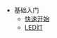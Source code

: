 
* 基础入门 
    - [快速开始](kittenblock/kittenblock快速开始)
    - [LED灯](kittenblock/01点亮LED灯)
    <!-- - [按键检测](kittenblock/02按键检测) -->
    <!-- - [彩屏显示](kittenblock/03彩屏显示) -->
    <!-- - [海龟绘图](kittenblock/04海龟绘图) -->
